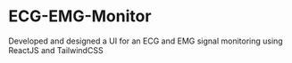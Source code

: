 # ECG-EMG-Monitor
Developed and designed a UI for an ECG and EMG signal monitoring using ReactJS and TailwindCSS
